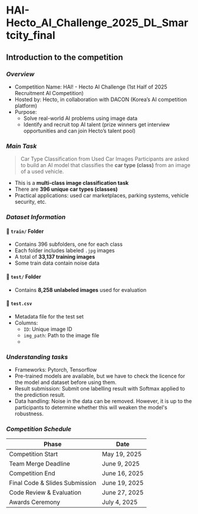 # HAI-Hecto_AI_Challenge_2025_DL_Smartcity_final
## **Introduction to the competition**
### *Overview*
- Competition Name: HAI! - Hecto AI Challenge (1st Half of 2025 Recruitment AI Competition)
- Hosted by: Hecto, in collaboration with DACON (Korea’s AI competition platform)
- Purpose:
    - Solve real-world AI problems using image data
    - Identify and recruit top AI talent (prize winners get interview opportunities and can join Hecto’s talent pool)
      
### *Main Task*
> Car Type Classification from Used Car Images
Participants are asked to build an AI model that classifies the **car type (class)** from an image of a used vehicle.
- This is a **multi-class image classification task**
- There are **396 unique car types (classes)**
- Practical applications: used car marketplaces, parking systems, vehicle security, etc.

### *Dataset Information*

#### 📁 `train/` Folder
- Contains 396 subfolders, one for each class
- Each folder includes labeled `.jpg` images
- A total of **33,137 training images**
- Some train data contain noise data

#### 📁 `test/` Folder
- Contains **8,258 unlabeled images** used for evaluation

#### 📄 `test.csv`
- Metadata file for the test set
- Columns:
    - `ID`: Unique image ID
    - `img_path`: Path to the image file
    - 
### *Understanding tasks*
- Frameworks: Pytorch, Tensorflow
- Pre-trained models are available, but we have to check the licence for the model and dataset before using them.
- Result submission: Submit one labelling result with Softmax applied to the prediction result.
- Data handling: Noise in the data can be removed. However, it is up to the participants to determine whether this will weaken the model's robustness.

### *Competition Schedule*
|Phase	| Date |
|---|---|
|Competition Start|May 19, 2025|
|Team Merge Deadline|June 9, 2025|
|Competition End	|June 16, 2025|
|Final Code & Slides Submission	|June 19, 2025|
|Code Review & Evaluation	|June 27, 2025|
|Awards Ceremony	|July 4, 2025|
